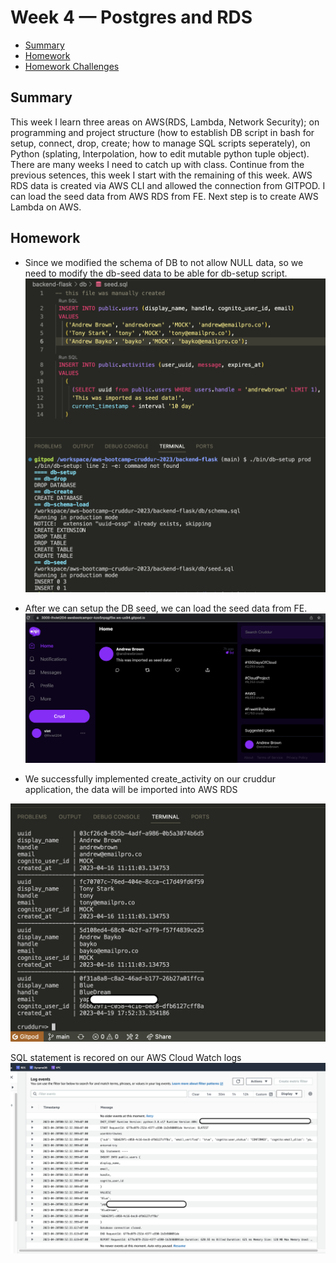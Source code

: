# Week 4 — Postgres and RDS

- [Summary](#summary)
- [Homework](#homework)
- [Homework Challenges](#homework-challenges)

## Summary
This week I learn three areas on AWS(RDS, Lambda, Network Security); on programming and project structure (how to establish DB script in bash for setup, connect, drop, create; how to manage SQL scripts seperately), on Python (splating, Interpolation, how to edit mutable python tuple object). There are many weeks I need to catch up with class. Continue from the previous setences, this week I start with the remaining of this week. AWS RDS data is created via AWS CLI and allowed the connection from GITPOD. I can load the seed data from AWS RDS from FE. Next step is to create AWS Lambda on AWS.

## Homework
- Since we modified the schema of DB to not allow NULL data, so we need to modify the db-seed data to be able for db-setup script.
![](./assets/week4/Homework_db_seed_modification.png)

- After we can setup the DB seed, we can load the seed data from FE.
![](./assets/week4/Homework_UI_loading_seed_from_RDS.png)

- We successfully implemented create_activity on our cruddur application, the data will be imported into AWS RDS

![](./assets/week4/Homework_create_activity_successfully.png)

SQL statement is recored on our AWS Cloud Watch logs
![](./assets/week4/Homework_create_activity_successfully_cloudtrail.png)